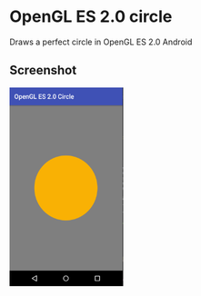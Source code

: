# OpenGL ES 2.0 circle
Draws a perfect circle in OpenGL ES 2.0 Android

## Screenshot
<img src="https://github.com/beetsolutions/opengl_circle/blob/master/app.png" alt="Screen shot"  width="200" height="350" title="OpenGL Circle" />
